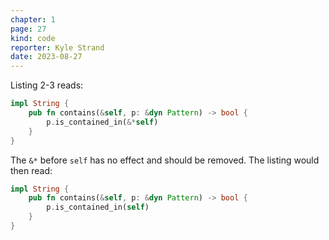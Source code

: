 ```yaml
---
chapter: 1
page: 27
kind: code
reporter: Kyle Strand
date: 2023-08-27
---
```


Listing 2-3 reads:

```rust
impl String {
    pub fn contains(&self, p: &dyn Pattern) -> bool {
        p.is_contained_in(&*self)
    }
}
```

The `&*` before `self` has no effect and should be removed. The listing would then read:

```rust
impl String {
    pub fn contains(&self, p: &dyn Pattern) -> bool {
        p.is_contained_in(self)
    }
}
```
